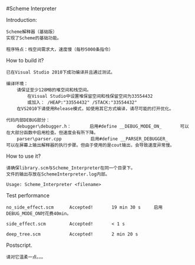 #Scheme Interpreter <Basic Edition>

Introduction:

	Scheme解释器（基础版）
	实现了Scheme的基础功能。
	
	程序特点：栈空间需求大，速度慢（每秒5000条指令）

How to build it?

	已在Visual Studio 2010下成功编译并且通过测试。
	
	编译环境：
		请保证至少128MB的堆空间和栈空间。		
			在Visual Studio中设置堆保留空间和栈保留空间为33554432
			或加入： /HEAP:"33554432" /STACK:"33554432"
		在VS2010下请使用Release模式，如使用其它方式编译，请尽可能的打开优化。

	代码内部DEBUG部分：
		debugger\debugger.h：       启用#define __DEBUG_MODE_ON_  		可以在大部分函数中启用检查。但速度会有所下降。
		parser\parser.cpp			启用#define __PARSER_DEBUGGER_		可以在屏幕上输出解释器的执行步骤。但由于使用的是cout输出，会导致速度异常慢。
		
How to use it?

	请确保library.scm与Scheme_Interpreter在同一个目录下。
	文件的输出存放在SchemeInterpreter.log内部。

	Usage: Scheme_Interpreter <filename>
	
Test performance
	
	no_side_effect.scm		Accepted! 		19 min 30 s     启用DEBUG_MODE_ON时花费40min。
		
	side_effect.scm			Accepted!		< 1 s
		
	deep_tree.scm			Accepted!		2 min 20 s
	
Postscript.
	
	请对它温柔一点。。。
		
	
	
